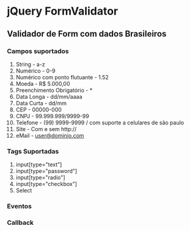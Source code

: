# jQuery FormValidator

## Validador de Form com dados Brasileiros

### Campos suportados

1. String - a-z
2. Numérico - 0-9
3. Numérico com ponto flutuante - 1.52
4. Moeda - R$ 5.000,00
5. Preenchimento Obrigatório - *
6. Data Longa - dd/mm/aaaa
7. Data Curta - dd/mm
8. CEP - 00000-000
9. CNPJ - 99.999.999/9999-99
10. Telefone - (99) 9999-9999 / com suporte a celulares de são paulo
11. Site - Com e sem http://
12. eMail - user@dominio.com

### Tags Suportadas

1. input[type="text"]
2. input[type="password"]
3. input[type="radio"]
4. input[type="checkbox"]
5. Select

### Eventos

### Callback
